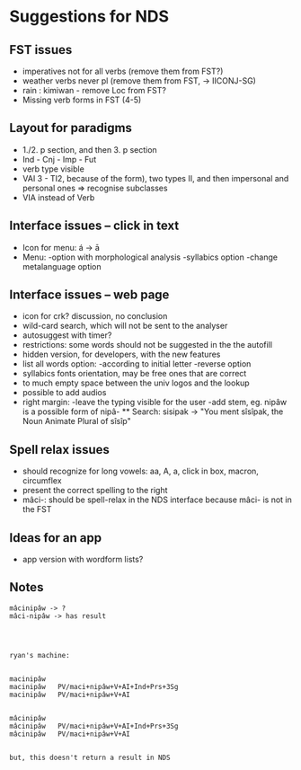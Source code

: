 # Suggestions for NDS

## FST issues

- imperatives not for all verbs (remove them from FST?)
- weather verbs never pl (remove them from FST, -> IICONJ-SG)
- rain : kimiwan - remove Loc from FST?
- Missing verb forms in FST (4-5)

## Layout for paradigms

- 1./2. p section, and then 3. p section
- Ind - Cnj - Imp - Fut
- verb type visible
- VAI 3 - TI2, because of the form), two types II, and then impersonal and personal ones => recognise subclasses
- VIA instead of Verb

## Interface issues – click in text

- Icon for menu: á -> ā
- Menu:
  -option with morphological analysis
  -syllabics option
  -change metalanguage option

## Interface issues – web page

- icon for crk? discussion, no conclusion
- wild-card search, which will not be sent to the analyser
- autosuggest with timer?
- restrictions: some words should not be suggested in the the autofill
- hidden version, for developers, with the new features
- list all words option:
  -according to initial letter
  -reverse option
- syllabics fonts <sh> orientation, may be free ones that are correct
- to much empty space between the univ logos and the lookup
- possible to add audios
- right margin:
  -leave the typing visible for the user
  -add stem, eg. nipâw is a possible form of nipâ-
  \*\* Search: sisipak -> "You ment sîsîpak, the Noun Animate Plural of sîsîp"

## Spell relax issues

- should recognize for long vowels: aa, A, a, click in box, macron, circumflex
- present the correct spelling to the right
- mâci-: should be spell-relax in the NDS interface because mâci- is not in the FST

## Ideas for an app

- app version with wordform lists?

## Notes

```text
mâcinipâw -> ?
mâci-nipâw -> has result




ryan's machine:


macinipâw
macinipâw	PV/maci+nipâw+V+AI+Ind+Prs+3Sg
macinipâw	PV/maci+nipâw+V+AI


mâcinipâw
mâcinipâw	PV/maci+nipâw+V+AI+Ind+Prs+3Sg
mâcinipâw	PV/maci+nipâw+V+AI


but, this doesn't return a result in NDS
```
